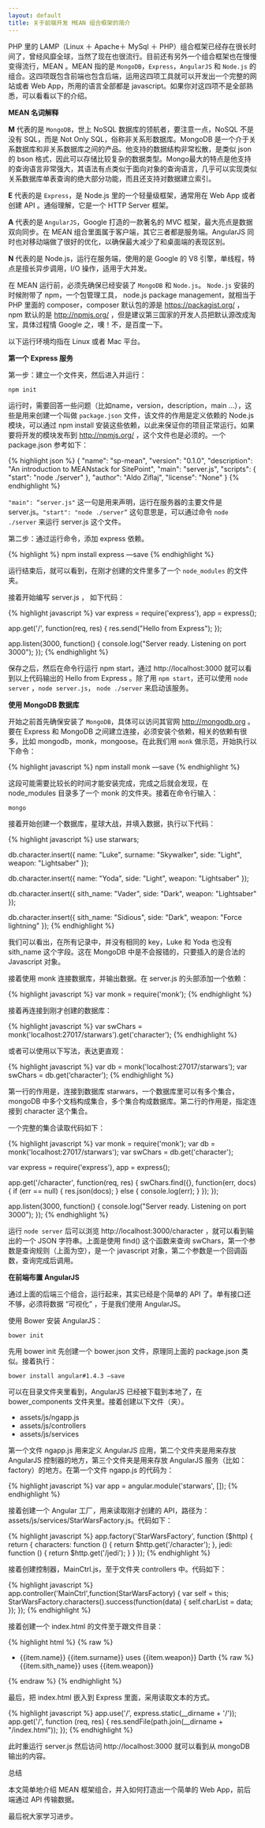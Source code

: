 ```yaml
---
layout: default
title: 关于前端开发 MEAN 组合框架的简介
---
```

PHP 里的 LAMP（Linux ＋ Apache＋ MySql ＋ PHP）组合框架已经存在很长时间了，曾经风靡全球，当然了现在也很流行。目前还有另外一个组合框架也在慢慢变得流行，MEAN 。MEAN 指的是 `MongoDB`，`Express`，`AngularJS` 和 `Node.js` 的组合。这四项既包含前端也包含后端，运用这四项工具就可以开发出一个完整的网站或者 Web App，所用的语言全部都是 javascript。如果你对这四项不是全部熟悉，可以看看以下的介绍。

__MEAN 名词解释__

__M__ 代表的是 `MongoDB`，世上 NoSQL 数据库的领航者，要注意一点，NoSQL 不是没有 SQL，而是 Not Only SQL，俗称非关系形数据库。MongoDB 是一个介于关系数据库和非关系数据库之间的产品。他支持的数据结构非常松散，是类似 json 的 bson 格式，因此可以存储比较复杂的数据类型。Mongo最大的特点是他支持的查询语言非常强大，其语法有点类似于面向对象的查询语言，几乎可以实现类似关系数据库单表查询的绝大部分功能，而且还支持对数据建立索引。

__E__ 代表的是 `Express`，是 Node.js 里的一个轻量级框架，通常用在 Web App 或者创建 API 。通俗理解，它是一个 HTTP Server 框架。

__A__ 代表的是 `AngularJS`，Google 打造的一款著名的 MVC 框架，最大亮点是数据双向同步。在 MEAN 组合里面属于客户端，其它三者都是服务端。AngularJS 同时也对移动端做了很好的优化，以确保最大减少了和桌面端的表现区别。

__N__ 代表的是 Node.js，运行在服务端，使用的是 Google 的 V8 引擎，单线程，特点是擅长异步调用，I/O 操作，适用于大并发。

在 MEAN 运行前，必须先确保已经安装了 `MongoDB` 和 `Node.js`。 `Node.js` 安装的时候附带了 npm，一个包管理工具， node.js package management，就相当于 PHP 里面的 composer，composer 默认包的源是 https://packagist.org/ ，npm 默认的是 http://npmjs.org/ ，但是建议第三国家的开发人员把默认源改成淘宝，具体过程情 Google 之，噢！不，是百度一下。

以下运行环境均指在 Linux 或者 Mac 平台。

__第一个 Express 服务__

第一步：建立一个文件夹，然后进入并运行：

	npm init

运行时，需要回答一些问题（比如name，version，description，main …），这些是用来创建一个叫做 `package.json` 文件，该文件的作用是定义依赖的 Node.js 模块，可以通过 npm install 安装这些依赖，以此来保证你的项目正常运行。如果要将开发的模块发布到 http://npmjs.org/ ，这个文件也是必须的。一个 package.json 参考如下：

{% highlight json %}
{
  "name": "sp-mean",
  "version": "0.1.0",
  "description": "An introduction to MEANstack for SitePoint",
  "main": "server.js",
  "scripts": {
    "start": "node ./server"
  },
  "author": "Aldo Ziflaj",
  "license": "None"
}
{% endhighlight %}

`"main": “server.js"` 这一句是用来声明，运行在服务器的主要文件是 server.js。`"start": "node ./server”` 这句意思是，可以通过命令 `node ./server` 来运行 server.js 这个文件。

第二步：通过运行命令，添加 express 依赖。

{% highlight %}
npm install express —save
{% endhighlight %}

运行结束后，就可以看到，在刚才创建的文件里多了一个 `node_modules` 的文件夹。

接着开始编写 server.js ， 如下代码：

{% highlight javascript %}
var express = require('express'),
    app = express();

app.get('/', function(req, res) {
    res.send("Hello from Express");
});

app.listen(3000, function() {
    console.log("Server ready. Listening on port 3000");
});
{% endhighlight %}

保存之后，然后在命令行运行 npm start，通过 http://localhost:3000 就可以看到以上代码输出的 Hello from Express 。除了用 `npm start`，还可以使用 `node server` ，`node server.js`， `node ./server` 来启动该服务。

__使用 MongoDB 数据库__

开始之前首先确保安装了 `MongoDB`，具体可以访问其官网 http://mongodb.org 。要在 Express 和 MongoDB 之间建立连接，必须安装个依赖，相关的依赖有很多，比如 mongodb，monk，mongoose。在此我们用 `monk` 做示范，开始执行以下命令：

{% highlight javascript %}
npm install monk —save
{% endhighlight %}

这段可能需要比较长的时间才能安装完成，完成之后就会发现，在 node_modules 目录多了一个 monk 的文件夹。接着在命令行输入：

	mongo

接着开始创建一个数据库，星球大战，并填入数据，执行以下代码：

{% highlight javascript %}
use starwars;

db.character.insert({
    name: "Luke",
    surname: "Skywalker",
    side: "Light",
    weapon: "Lightsaber"
});

db.character.insert({
    name: "Yoda",
    side: "Light",
    weapon: "Lightsaber"
});

db.character.insert({
    sith_name: "Vader",
    side: "Dark",
    weapon: "Lightsaber"
});

db.character.insert({
    sith_name: "Sidious",
    side: "Dark",
    weapon: "Force lightning"
});
{% endhighlight %}

我们可以看出，在所有记录中，并没有相同的 key，Luke 和 Yoda 也没有 sith_name 这个字段。这在 MongoDB 中是不会报错的，只要插入的是合法的 Javascript 对象。

接着使用 monk 连接数据库，并输出数据。在 server.js 的头部添加一个依赖：

{% highlight javascript %}
var monk = require('monk');
{% endhighlight %}

接着再连接到刚才创建的数据库：

{% highlight javascript %}
var swChars = monk('localhost:27017/starwars').get('character');
{% endhighlight %}

或者可以使用以下写法，表达更直观：

{% highlight javascript %}
var db = monk('localhost:27017/starwars');
var swChars = db.get(‘character');
{% endhighlight %}

第一行的作用是，连接到数据库 starwars，一个数据库里可以有多个集合，mongoDB 中多个文档构成集合，多个集合构成数据库。第二行的作用是，指定连接到 character 这个集合。

一个完整的集合读取代码如下：

{% highlight javascript %}
var monk = require('monk');
var db = monk('localhost:27017/starwars');
var swChars = db.get('character');

var express = require('express'),
  	app = express();

app.get('/character', function(req, res) {
  swChars.find({}, function(err, docs) {
    if (err == null) {
      res.json(docs);
    } else {
      console.log(err);
    }
  });
});

app.listen(3000, function() {
  console.log("Server ready. Listening on port 3000");
});
{% endhighlight %}

运行 `node server` 后可以浏览 http://localhost:3000/character ，就可以看到输出的一个 JSON 字符串。上面是使用 find() 这个函数来查询 swChars，第一个参数是查询规则（上面为空），是一个 javascript 对象，第二个参数是一个回调函数，查询完成后调用。

__在前端布置 AngularJS__

通过上面的后端三个组合，运行起来，其实已经是个简单的 API 了。单有接口还不够，必须将数据 “可视化” ，于是我们使用 AngularJS。

使用 Bower 安装 AngularJS：

	bower init

先用 bower init 先创建一个 bower.json 文件，原理同上面的 package.json 类似。接着执行：

	bower install angular#1.4.3 —save

可以在目录文件夹里看到，AngularJS 已经被下载到本地了，在 bower_components 文件夹里。接着创建以下文件（夹）。

* assets/js/ngapp.js
* assets/js/controllers
* assets/js/services

第一个文件 ngapp.js 用来定义 AngularJS 应用，第二个文件夹是用来存放 AngularJS 控制器的地方，第三个文件夹是用来存放 AngularJS 服务（比如：factory）的地方。在第一个文件 ngapp.js 的代码为：

{% highlight javascript %}
var app = angular.module('starwars', []);
{% endhighlight %}

接着创建一个 Angular 工厂，用来读取刚才创建的 API，路径为：assets/js/services/StarWarsFactory.js。代码如下：

{% highlight javascript %}
app.factory('StarWarsFactory', function ($http) {
  return {
    characters: function () {
      return $http.get('/character');
    },
    jedi: function () {
      return $http.get('/jedi');
    }
  }
});
{% endhighlight %}

接着创建控制器，MainCtrl.js，至于文件夹 controllers 中。代码如下：

{% highlight javascript %}
app.controller('MainCtrl',function(StarWarsFactory) {
  var self = this;
  StarWarsFactory.characters().success(function(data) {
    self.charList = data;
  });
});
{% endhighlight %}

接着创建一个 index.html 的文件至于跟文件目录：

{% highlight html %}
{% raw %}
<!DOCTYPE html>
<html lang="en-US">
  <head>
    <script src="bower_components/angular/angular.js"></script>
    <script src="assets/js/ngapp.js"></script>
    <script src="assets/js/services/StarWarsFactory.js"></script>
    <script src="assets/js/controllers/MainCtrl.js"></script>
  </head>
  <body ng-app="starwars">
    <div ng-controller="MainCtrl as m">
      <ul>
        <li ng-repeat="item in m.charList">
          <span ng-if="item.side === 'Light'">
            {{item.name}}
            {{item.surname}}
            uses
            {{item.weapon}}
          </span>
          <span ng-if="item.side === 'Dark'">
            Darth
						{% raw %}
            {{item.sith_name}}
            uses
            {{item.weapon}}
          </span>
        </li>
      </ul>
    </div>
  </body>
</html>
{% endraw %}
{% endhighlight %}

最后，把 index.html 嵌入到 Express 里面，采用读取文本的方式。

{% highlight javascript %}
app.use('/', express.static(__dirname + '/'));
app.get('/', function (req, res) {
  res.sendFile(path.join(__dirname + "/index.html"));
});
{% endhighlight %}

此时重运行 server.js 然后访问 http://localhost:3000 就可以看到从 mongoDB 输出的内容。

总结

本文简单地介绍 MEAN 框架组合，并入如何打造出一个简单的 Web App，前后端通过 API 传输数据。

最后祝大家学习进步。
